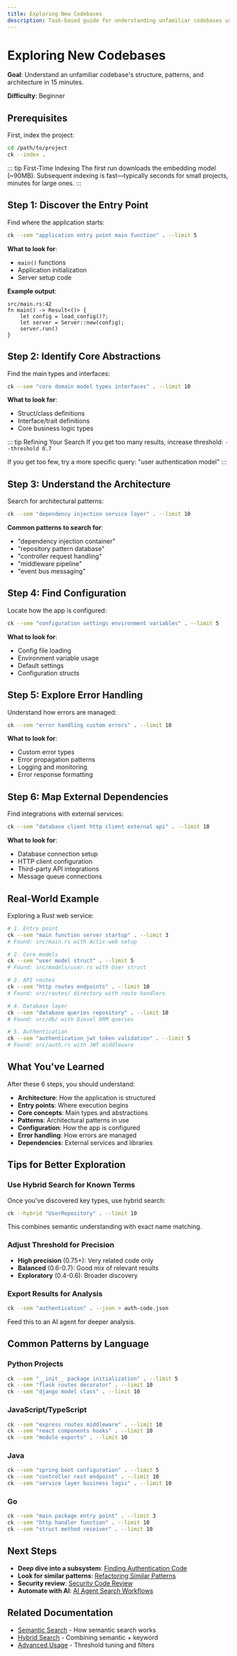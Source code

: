 ```yaml
---
title: Exploring New Codebases
description: Task-based guide for understanding unfamiliar codebases using ck semantic and hybrid search to discover patterns, architecture, and key components.
---
```


# Exploring New Codebases

**Goal**: Understand an unfamiliar codebase's structure, patterns, and architecture in 15 minutes.

**Difficulty**: Beginner

## Prerequisites

First, index the project:

```bash
cd /path/to/project
ck --index .
```

::: tip First-Time Indexing
The first run downloads the embedding model (~90MB). Subsequent indexing is fast—typically seconds for small projects, minutes for large ones.
:::

## Step 1: Discover the Entry Point

Find where the application starts:

```bash
ck --sem "application entry point main function" . --limit 5
```

**What to look for**:
- `main()` functions
- Application initialization
- Server setup code

**Example output**:
```
src/main.rs:42
fn main() -> Result<()> {
    let config = load_config()?;
    let server = Server::new(config);
    server.run()
}
```

## Step 2: Identify Core Abstractions

Find the main types and interfaces:

```bash
ck --sem "core domain model types interfaces" . --limit 10
```

**What to look for**:
- Struct/class definitions
- Interface/trait definitions
- Core business logic types

::: tip Refining Your Search
If you get too many results, increase threshold: `--threshold 0.7`

If you get too few, try a more specific query: "user authentication model"
:::

## Step 3: Understand the Architecture

Search for architectural patterns:

```bash
ck --sem "dependency injection service layer" . --limit 10
```

**Common patterns to search for**:
- "dependency injection container"
- "repository pattern database"
- "controller request handling"
- "middleware pipeline"
- "event bus messaging"

## Step 4: Find Configuration

Locate how the app is configured:

```bash
ck --sem "configuration settings environment variables" . --limit 5
```

**What to look for**:
- Config file loading
- Environment variable usage
- Default settings
- Configuration structs

## Step 5: Explore Error Handling

Understand how errors are managed:

```bash
ck --sem "error handling custom errors" . --limit 10
```

**What to look for**:
- Custom error types
- Error propagation patterns
- Logging and monitoring
- Error response formatting

## Step 6: Map External Dependencies

Find integrations with external services:

```bash
ck --sem "database client http client external api" . --limit 10
```

**What to look for**:
- Database connection setup
- HTTP client configuration
- Third-party API integrations
- Message queue connections

## Real-World Example

Exploring a Rust web service:

```bash
# 1. Entry point
ck --sem "main function server startup" . --limit 3
# Found: src/main.rs with Actix-web setup

# 2. Core models
ck --sem "user model struct" . --limit 5
# Found: src/models/user.rs with User struct

# 3. API routes
ck --sem "http routes endpoints" . --limit 10
# Found: src/routes/ directory with route handlers

# 4. Database layer
ck --sem "database queries repository" . --limit 10
# Found: src/db/ with Diesel ORM queries

# 5. Authentication
ck --sem "authentication jwt token validation" . --limit 5
# Found: src/auth.rs with JWT middleware
```

## What You've Learned

After these 6 steps, you should understand:

- **Architecture**: How the application is structured
- **Entry points**: Where execution begins
- **Core concepts**: Main types and abstractions
- **Patterns**: Architectural patterns in use
- **Configuration**: How the app is configured
- **Error handling**: How errors are managed
- **Dependencies**: External services and libraries

## Tips for Better Exploration

### Use Hybrid Search for Known Terms

Once you've discovered key types, use hybrid search:

```bash
ck --hybrid "UserRepository" . --limit 10
```

This combines semantic understanding with exact name matching.

### Adjust Threshold for Precision

- **High precision** (0.75+): Very related code only
- **Balanced** (0.6-0.7): Good mix of relevant results
- **Exploratory** (0.4-0.6): Broader discovery

### Export Results for Analysis

```bash
ck --sem "authentication" . --json > auth-code.json
```

Feed this to an AI agent for deeper analysis.

## Common Patterns by Language

### Python Projects
```bash
ck --sem "__init__ package initialization" . --limit 5
ck --sem "flask routes decorator" . --limit 10
ck --sem "django model class" . --limit 10
```

### JavaScript/TypeScript
```bash
ck --sem "express routes middleware" . --limit 10
ck --sem "react components hooks" . --limit 10
ck --sem "module exports" . --limit 10
```

### Java
```bash
ck --sem "spring boot configuration" . --limit 5
ck --sem "controller rest endpoint" . --limit 10
ck --sem "service layer business logic" . --limit 10
```

### Go
```bash
ck --sem "main package entry point" . --limit 3
ck --sem "http handler function" . --limit 10
ck --sem "struct method receiver" . --limit 10
```

## Next Steps

- **Deep dive into a subsystem**: [Finding Authentication Code](/recipes/find-auth)
- **Look for similar patterns**: [Refactoring Similar Patterns](/recipes/refactor-patterns)
- **Security review**: [Security Code Review](/recipes/security-review)
- **Automate with AI**: [AI Agent Search Workflows](/recipes/ai-workflows)

## Related Documentation

- [Semantic Search](/features/semantic-search) - How semantic search works
- [Hybrid Search](/features/hybrid-search) - Combining semantic + keyword
- [Advanced Usage](/guide/advanced-usage) - Threshold tuning and filters
